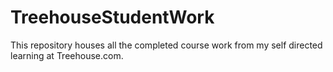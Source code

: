 # TreehouseStudentWork
This repository houses all the completed course work from my self directed learning at Treehouse.com.
